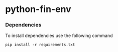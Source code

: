 # python-fin-env

### Dependencies

To install dependencies use the following command

`pip install -r requirements.txt`

